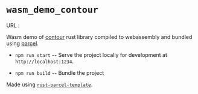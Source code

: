 # `wasm_demo_contour`

URL : 

Wasm demo of [contour]() rust library compiled to webassembly and bundled using [parcel]().

* `npm run start` -- Serve the project locally for development at `http://localhost:1234`.

* `npm run build` -- Bundle the project


Made using [`rust-parcel-template`]().
